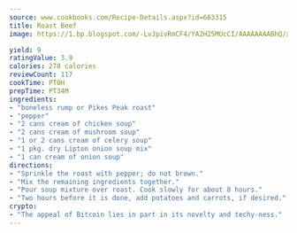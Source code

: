 ```yaml
---
source: www.cookbooks.com/Recipe-Details.aspx?id=663315
title: Roast Beef
image: https://1.bp.blogspot.com/-LvJpivRmCF4/YA2H25MUcCI/AAAAAAAABhQ/xgndXuMf7Zopp5S4RExCblnSp5YGujfSQCLcBGAsYHQ/s320/8.png

yield: 9
ratingValue: 3.9
calories: 278 calories
reviewCount: 117
cookTime: PT0H
prepTime: PT34M
ingredients:
- "boneless rump or Pikes Peak roast"
- "pepper"
- "2 cans cream of chicken soup"
- "2 cans cream of mushroom soup"
- "1 or 2 cans cream of celery soup"
- "1 pkg. dry Lipton onion soup mix"
- "1 can cream of onion soup"
directions:
- "Sprinkle the roast with pepper; do not brown."
- "Mix the remaining ingredients together."
- "Pour soup mixture over roast. Cook slowly for about 8 hours."
- "Two hours before it is done, add potatoes and carrots, if desired."
crypto:
- "The appeal of Bitcoin lies in part in its novelty and techy-ness."
---
```

